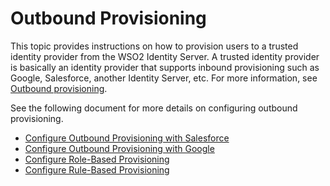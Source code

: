# Outbound Provisioning

This topic provides instructions on how to provision users to a trusted identity provider from the WSO2 Identity Server. A trusted identity provider is basically an identity provider that supports inbound provisioning such as Google, Salesforce, another Identity Server, etc. For more information, see [Outbound provisioning](insert-concepts-link).

See the following document for more details on configuring outbound provisioning. 

- [Configure Outbound Provisioning with Salesforce](../../identity-provisioning/outbound-provisioning-with-salesforce) 
- [Configure Outbound Provisioning with Google](../../identity-provisioning/outbound-provisioning-with-google)
- [Configure Role-Based Provisioning](../../identity-provisioning/role-based-provisioning)
- [Configure Rule-Based Provisioning](../../identity-provisioning/rule-based-provisioning)